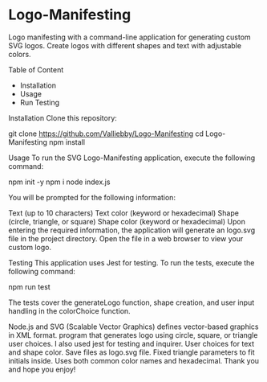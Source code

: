 # Logo-Manifesting
Logo manifesting with a command-line application for generating custom SVG logos. Create logos with different shapes and text with adjustable colors.

Table of Content
* Installation
* Usage
* Run Testing

Installation 
Clone this repository:

git clone https://github.com/Valliebby/Logo-Manifesting
cd Logo-Manifesting
npm install

Usage
To run the SVG Logo-Manifesting application, execute the following command:

npm init -y
npm i
node index.js

You will be prompted for the following information:

Text (up to 10 characters)
Text color (keyword or hexadecimal)
Shape (circle, triangle, or square)
Shape color (keyword or hexadecimal)
Upon entering the required information, the application will generate an logo.svg file in the project directory. Open the file in a web browser to view your custom logo.

Testing
This application uses Jest for testing. To run the tests, execute the following command:

npm run test

The tests cover the generateLogo function, shape creation, and user input handling in the colorChoice function.

Node.js and SVG (Scalable Vector Graphics) defines vector-based graphics in XML format. program that generates logo using circle, square, or triangle user choices. I also used jest for testing and inquirer. User choices for text and shape color. Save files as logo.svg file. Fixed triangle parameters to fit initials inside. Uses both common color names and hexadecimal. Thank you and hope you enjoy!

